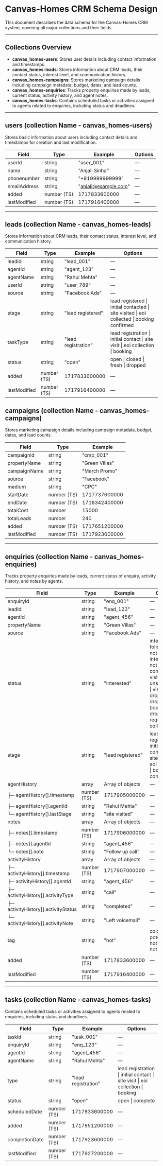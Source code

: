 # Canvas-Homes CRM Schema Design

This document describes the data schema for the Canvas-Homes CRM system, covering all major collections and their fields.

---

## Collections Overview

- **canvas_homes-users**: Stores user details including contact information and timestamps.
- **canvas_homes-leads**: Stores information about CRM leads, their contact status, interest level, and communication history.
- **canvas_homes-campaigns**: Stores marketing campaign details including campaign metadata, budget, dates, and lead counts.
- **canvas_homes-enquiries**: Tracks property enquiries made by leads, current status, activity history, and agent notes.
- **canvas_homes-tasks**: Contains scheduled tasks or activities assigned to agents related to enquiries, including status and deadlines.

---

## users (collection Name - canvas_homes-users)

Stores basic information about users including contact details and timestamps for creation and last modification.


| Field        | Type        | Example              | Options |
| ------------ | ----------- | -------------------- | ------- |
| userId       | string      | "user_001"           | —       |
| name         | string      | "Anjali Sinha"       | —       |
| phonenumber  | string      | "+919999999999"      | —       |
| emailAddress | string      | "anjali@example.com" | —       |
| added        | number (TS) | 1717833600000        | —       |
| lastModified | number (TS) | 1717916400000        | —       |

---

## leads (collection Name - canvas_homes-leads)

Stores information about CRM leads, their contact status, interest level, and communication history.

| Field        | Type        | Example           | Options                                                                                    |
| ------------ | ----------- | ----------------- | ------------------------------------------------------------------------------------------ |
| leadId       | string      | "lead_001"        | —                                                                                          |
| agentId      | string      | "agent_123"       | —                                                                                          |
| agentName    | string      | "Rahul Mehta"     | —                                                                                          |
| userId       | string      | "user_789"        | —                                                                                          |
| source       | string      | "Facebook Ads"    | —                                                                                          |
| stage        | string      | "lead registered" | lead registered \| initial contacted \| site visited \| eoi collected \| booking confirmed |
| taskType     | string      | "lead registration"| lead registration \| initial contact \| site visit \| eoi collection \| booking             |
| status       | string      | "open"            | open \| closed \| fresh \| dropped                                                         |
| added        | number (TS) | 1717833600000     | —                                                                                          |
| lastModified | number (TS) | 1717916400000     | —                                                                                          |

## campaigns (collection Name - canvas_homes-campaigns)

Stores marketing campaign details including campaign metadata, budget, dates, and lead counts.

| Field        | Type        | Example        |
| ------------ | ----------- | -------------- |
| campaignId   | string      | "cmp_001"      |
| propertyName | string      | "Green Villas" |
| campaignName | string      | "March Promo"  |
| source       | string      | "Facebook"     |
| medium       | string      | "CPC"          |
| startDate    | number (TS) | 1717737600000  |
| endDate      | number (TS) | 1718342400000  |
| totalCost    | number      | 15000          |
| totalLeads   | number      | 240            |
| added        | number (TS) | 1717651200000  |
| lastModified | number (TS) | 1717923600000  |

---

## enquiries (collection Name - canvas_homes-enquiries)

Tracks property enquiries made by leads, current status of enquiry, activity history, and notes by agents.

| Field                               | Type        | Example           | Options                                                                                                                                                      |
| ----------------------------------- | ----------- | ----------------- | ------------------------------------------------------------------------------------------------------------------------------------------------------------ |
| enquiryId                           | string      | "enq_001"         | —                                                                                                                                                            |
| leadId                              | string      | "lead_123"        | —                                                                                                                                                            |
| agentId                             | string      | "agent_456"       | —                                                                                                                                                            |
| propertyName                        | string      | "Green Villas"    | —                                                                                                                                                            |
| source                              | string      | "Facebook Ads"    | —                                                                                                                                                            |
| status                              | string      | "interested"      | interested \| follow up \| not interested \| not connected \| visit unsuccessful \| visit dropped \| eoi dropped \| booking dropped \| requirement collected |
| stage                               | string      | "lead registered" | lead registered \| initial contacted \| site visited \| eoi collected \| booking confirmed                                                                   |
| agentHistory                        | array       | Array of objects  | —                                                                                                                                                            |
| ├─ agentHistory[].timestamp         | number (TS) | 1717905000000     | —                                                                                                                                                            |
| ├─ agentHistory[].agentId           | string      | "Rahul Mehta"     | —                                                                                                                                                            |
| └─ agentHistory[].lastStage         | string      | "site visited"    | —                                                                                                                                                            |
| notes                               | array       | Array of objects  | —                                                                                                                                                            |
| ├─ notes[].timestamp                | number (TS) | 1717906000000     | —                                                                                                                                                            |
| ├─ notes[].agentId                  | string      | "agent_456"       | —                                                                                                                                                            |
| └─ notes[].note                     | string      | "Follow up call"  | —                                                                                                                                                            |
| activityHistory                     | array       | Array of objects  | —                                                                                                                                                            |
| ├─ activityHistory[].timestamp      | number (TS) | 1717907000000     | —                                                                                                                                                            |
| ├─ activityHistory[].agentId        | string      | "agent_456"       | —                                                                                                                                                            |
| ├─ activityHistory[].activityType   | string      | "call"            | —                                                                                                                                                            |
| ├─ activityHistory[].activityStatus | string      | "completed"       | —                                                                                                                                                            |
| └─ activityHistory[].activityNote   | string      | "Left voicemail"  | —                                                                                                                                                            |
| tag                                 | string      | "hot"             | cold \| potential \| hot \| super hot                                                                                                                        |
| added                               | number (TS) | 1717833600000     | —                                                                                                                                                            |
| lastModified                        | number (TS) | 1717916400000     | —                                                                                                                                                            |

---

## tasks (collection Name - canvas_homes-tasks)

Contains scheduled tasks or activities assigned to agents related to enquiries, including status and deadlines.

| Field          | Type        | Example             | Options                                                                         |
| -------------- | ----------- | ------------------- | ------------------------------------------------------------------------------- |
| taskId         | string      | "task_001"          | —                                                                               |
| enquiryId      | string      | "enq_123"           | —                                                                               |
| agentId        | string      | "agent_456"         | —                                                                               |
| agentName      | string      | "Rahul Mehta"       | —                                                                               |
| type           | string      | "lead registration" | lead registration \| initial contact \| site visit \| eoi collection \| booking |
| status         | string      | "open"              | open \| complete                                                                |
| scheduledDate  | number (TS) | 1717833600000       | —                                                                               |
| added          | number (TS) | 1717651200000       | —                                                                               |
| completionDate | number (TS) | 1717923600000       | —                                                                               |
| lastModified   | number (TS) | 1717927200000       | —                                                                               |
